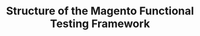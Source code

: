 ---
layout: default
group: mftf
subgroup: 30 Framework
title: Structure of the Magento Functional Testing Framework
menu_title: Structure
menu_order: 2
version: 2.3
github_link: magento-functional-testing-framework/framework/structure.md
---